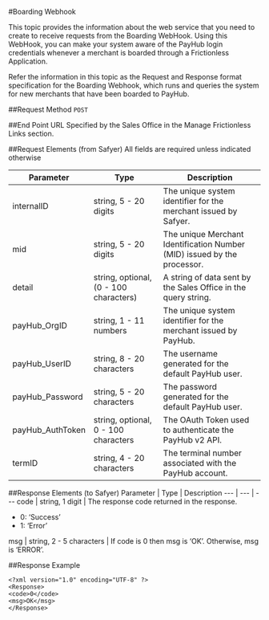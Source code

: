 #Boarding Webhook

This topic provides the information about the web service that you need to create to receive requests from the Boarding WebHook. Using this WebHook, you can make your system aware of the PayHub login credentials whenever a merchant is boarded through a Frictionless Application.

Refer the information in this topic as the Request and Response format specification for the Boarding Webhook, which runs and queries the system for new merchants that have been boarded to PayHub.

##Request Method
`POST`

##End Point URL
Specified by the Sales Office in the Manage Frictionless Links section.

##Request Elements (from Safyer)
All fields are required unless indicated otherwise

Parameter | Type | Description
--- | --- | ---
internalID	 | string, 5 - 20 digits | The unique system identifier for the merchant issued by Safyer.
mid | string, 5 - 20 digits | The unique Merchant Identification Number (MID) issued by the processor.
detail | string, optional, (0 - 100 characters) | A string of data sent by the Sales Office in the query string.
payHub_OrgID | string, 1 - 11 numbers | The unique system identifier for the merchant issued by PayHub.
payHub_UserID | string, 8 - 20 characters | The username generated for the default PayHub user.
payHub_Password | string, 5 - 20 characters | The password generated for the default PayHub user.
payHub_AuthToken | string, optional, 0 - 100 characters | The OAuth Token used to authenticate the PayHub v2 API.
termID | string, 4 - 20 characters | The terminal number associated with the PayHub account.

##Response Elements (to Safyer)
Parameter | Type | Description
--- | --- | ---
code | string, 1 digit | The response code returned in the response.<br><ul><li>0: ‘Success’</li><li>1: ‘Error’</li></ul>
msg	| string, 2 - 5 characters | If code is 0 then msg is ‘OK’. Otherwise, msg is ‘ERROR’.

##Response Example
```
<?xml version="1.0" encoding="UTF-8" ?>
<Response>
<code>0</code>
<msg>OK</msg>
</Response>
```
